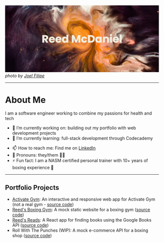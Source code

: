 [![MasterHead](github_banner.png)](https://github.com/reed-mcdaniel-716/reed-mcdaniel-716)
_photo by [Joel Filipe](https://unsplash.com/@joelfilip)_

---

# About Me

I am a software engineer working to combine my passions for health and tech

<!-- Focusing on building more inclusive communities around fitness, nutrition, and wellness -->

- 🔭 I’m currently working on: building out my portfolio with web development projects
- 🌱 I’m currently learning: full-stack development through Codecademy
<!--
  - 👯 I’m looking to collaborate on ...
  - 🤔 I’m looking for help with ...
  - 💬 Ask me about ...
-->
- 📫 How to reach me: Find me on [LinkedIn](https://www.linkedin.com/in/reed-mcdaniel)
- 🙂 Pronouns: they/them 🏳️‍🌈
- ⚡ Fun fact: I am a NASM certified personal trainer with 10+ years of boxing experience 🥊

---

## Portfolio Projects

- [Activate Gym](https://radiant-stroopwafel-8d84a2.netlify.app/): An interactive and responsive web app for Activate Gym (not a real gym - [source code](https://github.com/reed-mcdaniel-716/Activate_Gym_Web))
- [Reed's Boxing Gym](https://cerulean-cactus-a5c733.netlify.app/): A mock static website for a boxing gym ([source code](https://github.com/reed-mcdaniel-716/first-chakra-ui-app))
- [Reed's Reads](https://elegant-melba-99379c.netlify.app/): A React app for finding books using the Google Books API ([source code](https://github.com/reed-mcdaniel-716/reeds-reads))
- Roll With The Punches (WIP): A mock e-commerce API for a boxing shop ([source code](https://github.com/reed-mcdaniel-716/roll_with_the_punches_ecommerce))
